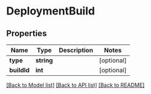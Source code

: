 # DeploymentBuild

## Properties
Name | Type | Description | Notes
------------ | ------------- | ------------- | -------------
**type** | **string** |  | [optional] 
**buildId** | **int** |  | [optional] 

[[Back to Model list]](../README.md#documentation-for-models) [[Back to API list]](../README.md#documentation-for-api-endpoints) [[Back to README]](../README.md)


